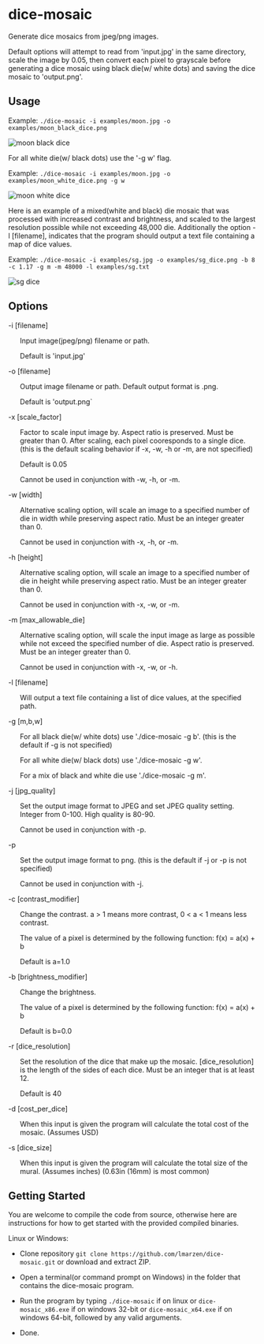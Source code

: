 # dice-mosaic
Generate dice mosaics from jpeg/png images.

Default options will attempt to read from 'input.jpg' in the same directory, scale the image by 0.05, then convert each pixel to grayscale before generating a dice mosaic using  black die(w/ white dots) and saving the dice mosaic to 'output.png'.

Usage
---
Example: `./dice-mosaic -i examples/moon.jpg -o examples/moon_black_dice.png`

![moon black dice](examples/moon_black_dice.png)

For all white die(w/ black dots) use the '-g w' flag.

Example: `./dice-mosaic -i examples/moon.jpg -o examples/moon_white_dice.png -g w`

![moon white dice](examples/moon_white_dice.png)

Here is an example of a mixed(white and black) die mosaic that was processed with increased contrast and brightness, and scaled to the largest resolution possible while not exceeding 48,000 die. Additionally the option -l [filename], indicates that the program should output a text file containing a map of dice values.

Example: `./dice-mosaic -i examples/sg.jpg -o examples/sg_dice.png -b 8 -c 1.17 -g m -m 48000 -l examples/sg.txt`

![sg dice](examples/sg_dice.png)

Options
---
-i [filename]
<ul>
Input image(jpeg/png) filename or path.
</ul><ul>
Default is 'input.jpg'
</ul>
-o [filename]
<ul>
Output image filename or path. Default output format is .png.
</ul><ul>
Default  is 'output.png`
</ul>
-x [scale_factor]
<ul>
Factor to scale input image by. Aspect ratio is preserved. Must be greater than 0. After scaling, each pixel cooresponds to a single dice. (this is the default scaling behavior if -x, -w, -h or -m, are not specified) 
</ul><ul>
Default is 0.05
</ul><ul>              
Cannot be used in conjunction with -w, -h, or -m.
</ul>
-w [width]
<ul>
Alternative scaling option, will scale an image to a specified number of die in width while preserving aspect ratio. Must be an integer greater than 0.
</ul><ul>
Cannot be used in conjunction with -x, -h, or -m.
</ul>
-h [height]
<ul>
Alternative scaling option, will scale an image to a specified number of die in height while preserving aspect ratio. Must be an integer greater than 0.
</ul><ul>
Cannot be used in conjunction with -x, -w, or -m.
</ul>
-m [max_allowable_die]
<ul>
Alternative scaling option, will scale the input image as large as possible while not exceed the specified number of die. Aspect ratio is preserved. Must be an integer greater than 0.
</ul><ul>
Cannot be used in conjunction with -x, -w, or -h.
</ul>
-l [filename]
<ul>
Will output a text file containing a list of dice values, at the specified path.
</ul>
-g [m,b,w]
<ul>
For all black die(w/ white dots) use './dice-mosaic -g b'. (this is the default if -g is not specified)
</ul><ul>
For all white die(w/ black dots) use './dice-mosaic -g w'.
</ul><ul>
For a mix of black and white die use './dice-mosaic -g m'.
</ul>
-j [jpg_quality]
<ul>
Set the output image format to JPEG and set JPEG quality setting. Integer from 0-100. High quality is 80-90.
</ul><ul>
Cannot be used in conjunction with -p.
</ul>
-p
<ul>
Set the output image format to png. (this is the default if -j or -p is not specified)
</ul><ul>
Cannot be used in conjunction with -j.
</ul>
-c [contrast_modifier]
<ul>
Change the contrast. a > 1 means more contrast, 0 < a < 1 means less contrast.
</ul><ul>
The value of a pixel is determined by the following function: f(x) = a(x) + b
</ul><ul>
Default is a=1.0
</ul>
-b [brightness_modifier]
<ul>
Change the brightness.
</ul><ul>
The value of a pixel is determined by the following function: f(x) = a(x) + b
</ul><ul>
Default is b=0.0
</ul>
-r [dice_resolution]
<ul>
Set the resolution of the dice that make up the mosaic. [dice_resolution] is the length of the sides of each dice. Must be an integer that is at least 12.
</ul><ul>
Default is 40
</ul>
-d [cost_per_dice]
<ul>
When this input is given the program will calculate the total cost of the mosaic. (Assumes USD)
</ul>
-s [dice_size]
<ul>
When this input is given the program will calculate the total size of the mural. (Assumes inches) (0.63in (16mm) is most common)
</ul>

Getting Started
---
You are welcome to compile the code from source, otherwise here are instructions for how to get started with the provided compiled binaries.

Linux or Windows:

* Clone repository `git clone https://github.com/lmarzen/dice-mosaic.git` or download and extract ZIP.

* Open a terminal(or command prompt on Windows) in the folder that contains the dice-mosaic program.

* Run the program by typing `./dice-mosaic` if on linux or `dice-mosaic_x86.exe` if on windows 32-bit or `dice-mosaic_x64.exe` if on windows 64-bit, followed by any valid arguments.

* Done.
